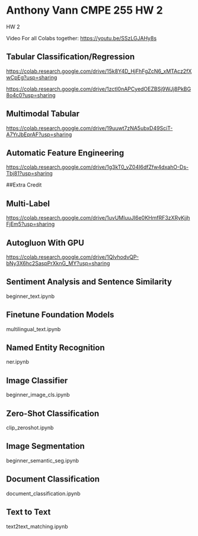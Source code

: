 # Anthony Vann CMPE 255 HW 2
HW 2 

Video For all Colabs together: https://youtu.be/SSzLGJAHy8s

## Tabular Classification/Regression
https://colab.research.google.com/drive/15k8Y4D_HjFhFgZcN6_xMTAcz2fXwCpEg?usp=sharing

https://colab.research.google.com/drive/1zctI0nAPCyedOEZBSj9WJj8PkBG8o4c0?usp=sharing

## Multimodal Tabular
https://colab.research.google.com/drive/19uuwt7zNA5ubxD49SciT-A7YrJbEprAF?usp=sharing

## Automatic Feature Engineering
https://colab.research.google.com/drive/1g3kT0_vZ04I6dfZfw4dxahO-Ds-Tbj81?usp=sharing





##Extra Credit

## Multi-Label
https://colab.research.google.com/drive/1uvUMIuuJI6e0KHmfRF3zXRyKjjhFjEm5?usp=sharing

## Autogluon With GPU
https://colab.research.google.com/drive/1QlvhodvQP-bNy3X6hc2SaspPrXknG_MY?usp=sharing

## Sentiment Analysis and Sentence Similarity
beginner_text.ipynb

## Finetune Foundation Models
multilingual_text.ipynb

## Named Entity Recognition
ner.ipynb

## Image Classifier
beginner_image_cls.ipynb

## Zero-Shot Classification
clip_zeroshot.ipynb

## Image Segmentation
beginner_semantic_seg.ipynb

## Document Classification
document_classification.ipynb

## Text to Text
text2text_matching.ipynb


